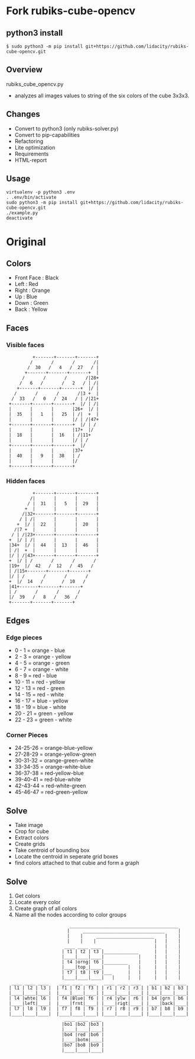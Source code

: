 # Fork rubiks-cube-opencv

## python3 install
```
$ sudo python3 -m pip install git+https://github.com/lidacity/rubiks-cube-opencv.git
```

## Overview
rubiks_cube_opencv.py
- analyzes all images values to string of the six colors of the cube 3x3x3.


## Changes
- Convert to python3 (only rubiks-solver.py)
- Convert to pip-capabilities
- Refactoring
- Lite optimization
- Requirements
- HTML-report


## Usage
```
virtualenv -p python3 .env
. .env/bin/activate
sudo python3 -m pip install git+https://github.com/lidacity/rubiks-cube-opencv.git
./example.py
deactivate
```



# Original

## Colors

- Front Face : Black
- Left : Red
- Right : Orange
- Up : Blue
- Down : Green
- Back : Yellow


## Faces

### Visible faces

```
          +-------+-------+-------+
         /       /       /       /|
        /  30   /   4   /  27   / |
       +-------+-------+-------+  |
      /       /       /       /|28+
     /   6   /       /   2   / | /|
    +-------+-------+-------+  |/ |
   /       /       /       /|3 +  |
  /  33   /   0   /  24   / | /|21+
 +-------+-------+-------+  |/ | /|
 |       |       |       |26+  |/ |
 |  35   |   1   |   25  | /|  +  |
 |       |       |       |/ | /|47+
 +-------+-------+-------+  |/ | /
 |       |       |       |17+  |/
 |  18   |       |  16   | /|11+
 |       |       |       |/ | /
 +-------+-------+-------+  |/
 |       |       |       |37+
 |  40   |   9   |  38   | /
 |       |       |       |/
 +-------+-------+-------+
```

### Hidden faces

```
          +-------+-------+-------+
         /|       |       |       |
        / |  31   |   5   |  29   |
       +  |       |       |       |
      /|32+-------+-------+-------+
     / | /|       |       |       |
    +  |/ |  22   |       |  20   |
   /|7 +  |       |       |       |
  / | /|23+-------+-------+-------+
 +  |/ | /|       |       |       |
 |34+  |/ |  44   |  13   |  46   |
 | /|  +  |       |       |       |
 |/ | /|43+-------+-------+-------+
 +  |/ | /       /       /       /
 |19+  |/  42   /  12   /  45   /
 | /|15+-------+-------+-------+
 |/ | /       /       /       /
 +  |/  14   /       /  10   /
 |41+-------+-------+-------+
 | /       /       /       /
 |/  39   /   8   /   36  /
 +-------+-------+-------+
```


## Edges

### Edge pieces

- 0 - 1 = orange - blue
- 2 - 3 = orange - yellow
- 4 - 5 = orange - green
- 6 - 7 = orange - white
- 8 - 9 = red - blue
- 10 - 11 = red - yellow
- 12 - 13 = red - green
- 14 - 15 = red - white
- 16 - 17 = blue - yellow
- 18 - 19 = blue - white
- 20 - 21 = green - yellow
- 22 - 23 = green - white

### Corner Pieces

- 24-25-26 = orange-blue-yellow
- 27-28-29 = orange-yellow-green
- 30-31-32 = orange-green-white
- 33-34-35 = orange-white-blue
- 36-37-38 = red-yellow-blue
- 39-40-41 = red-blue-white
- 42-43-44 = red-white-green
- 45-46-47 = red-green-yellow


## Solve

* Take image 
* Crop for cube
* Extract colors
* Create grids
* Take centroid of bounding box
* Locate the centroid in seperate grid boxes
* find colors attached to that cubie and form a graph 

## Solve

1. Get colors
2. Locate every color
3. Create graph of all colors
4. Name all the nodes according to color groups 

```
                        _________________________________________
                       |     _______________________________     |
                       |    |     ______________________    |    |
                       |    |    |                      |   |    |
                      ____ ____ ____                    |   |    |
                     | t1 | t2 | t3 |_____________      |   |    |
                     |____|____|____|             |     |   |    |
                     | t4 |orng| t6 |_________    |     |   |    |
                     |____|top_|____|         |   |     |   |    |
                     | t7 | t8 | t9 |___      |   |     |   |    |
                     |____|____|____|   |     |   |     |   |    |
  ____ ____ ____    ____ ____ ____   ____ ____ ____   ____ ____ ____
 | l1 | l2 | l3 |  | f1 | f2 | f3 | | r1 | r2 | r3 | | b1 | b2 | b3 |
 |____|____|____|  |____|____|____| |____|____|____| |____|____|____|
 | l4 |whte| l6 |  | f4 |Blue| f6 | | r4 |ylw | r6 | | b4 |grn | b6 |
 |____|left|____|  |____|frnt|____| |____|rigt|____| |____|back|____|
 | l7 | l8 | l9 |  | f7 | f8 | f9 | | r7 | r8 | r9 | | b7 | b8 | b9 |
 |____|____|____|  |____|____|____| |____|____|____| |____|____|____|
                      ____ ____ ____
                     |bo1 |bo2 |bo3 |
                     |____|____|____|
                     |bo4 |red |bo6 |
                     |____|botm|____|
                     |bo7 |bo8 |bo9 |
                     |____|____|____|
```
